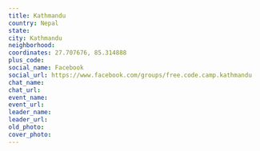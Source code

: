 ```yaml
---
title: Kathmandu
country: Nepal
state: 
city: Kathmandu
neighborhood: 
coordinates: 27.707676, 85.314888
plus_code:
social_name: Facebook
social_url: https://www.facebook.com/groups/free.code.camp.kathmandu
chat_name:
chat_url:
event_name:
event_url:
leader_name:
leader_url:
old_photo: 
cover_photo:
---
```

